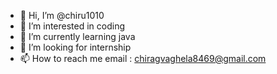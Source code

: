 - 👋 Hi, I’m @chiru1010
- 👀 I’m interested in coding
- 🌱 I’m currently learning java
- 💞️ I’m looking for internship
- 📫 How to reach me email : chiragvaghela8469@gmail.com

<!---
chiru1010/chiru1010 is a ✨ special ✨ repository because its `README.md` (this file) appears on your GitHub profile.
You can click the Preview link to take a look at your changes.
--->
